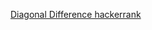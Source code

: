 [Diagonal Difference hackerrank](https://www.hackerrank.com/challenges/diagonal-difference/problem)
